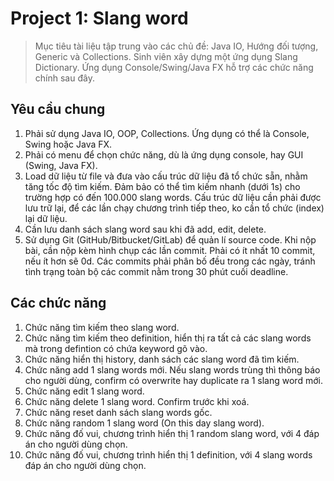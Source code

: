 # Project 1: Slang word
>Mục tiêu tài liệu tập trung vào các chủ đề: Java IO, Hướng đối tượng, Generic và
Collections. Sinh viên xây dựng một ứng dụng Slang Dictionary. Ứng dụng
Console/Swing/Java FX hỗ trợ các chức năng chính sau đây.

## Yêu cầu chung
1. Phải sử dụng Java IO, OOP, Collections. Ứng dụng có thể là Console, Swing hoặc
   Java FX.
2. Phải có menu để chọn chức năng, dù là ứng dụng console, hay GUI (Swing, Java
   FX).
3. Load dữ liệu từ file và đưa vào cấu trúc dữ liệu đã tổ chức sẵn, nhằm tăng tốc độ tìm
   kiếm. Đảm bảo có thể tìm kiếm nhanh (dưới 1s) cho trường hợp có đến 100.000 slang
   words. Cấu trúc dữ liệu cần phải được lưu trữ lại, để các lần chạy chương trình tiếp theo, ko
   cần tổ chức (index) lại dữ liệu.
4. Cần lưu danh sách slang word sau khi đã add, edit, delete.
5. Sử dụng Git (GitHub/Bitbucket/GitLab) để quản lí source code. Khi nộp bài, cần nộp
   kèm hình chụp các lần commit. Phải có ít nhất 10 commit, nếu ít hơn sẽ 0d. Các commits
   phải phân bố đều trong các ngày, tránh tình trạng toàn bộ các commit nằm trong 30 phút
   cuối deadline.

## Các chức năng
1. Chức năng tìm kiếm theo slang word.
2. Chức năng tìm kiếm theo definition, hiển thị ra tất cả các slang words mà trong
   defintion có chứa keyword gõ vào.
3. Chức năng hiển thị history, danh sách các slang word đã tìm kiếm.
4. Chức năng add 1 slang words mới. Nếu slang words trùng thì thông báo cho người
   dùng, confirm có overwrite hay duplicate ra 1 slang word mới.
5. Chức năng edit 1 slang word.
6. Chức năng delete 1 slang word. Confirm trước khi xoá.
7. Chức năng reset danh sách slang words gốc.
8. Chức năng random 1 slang word (On this day slang word).
9. Chức năng đố vui, chương trình hiển thị 1 random slang word, với 4 đáp án cho
   người dùng chọn.
10. Chức năng đố vui, chương trình hiển thị 1 definition, với 4 slang words đáp án cho
    người dùng chọn.